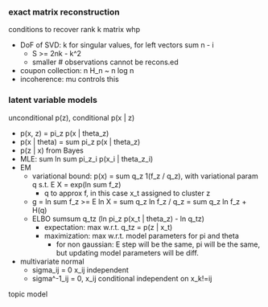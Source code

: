 ### exact matrix reconstruction

conditions to recover rank k matrix whp
- DoF of SVD: k for singular values, for left vectors sum n - i
    - S >= 2nk - k^2
    - smaller # observations cannot be recons.ed
- coupon collection: n H_n ~ n log n
- incoherence: mu controls this

### latent variable models

unconditional p(z), conditional p(x | z)
- p(x, z) = pi_z p(x | theta_z)
- p(x | theta) = sum pi_z p(x | theta_z)
- p(z | x) from Bayes
- MLE: sum ln sum pi_z_i p(x_i | theta_z_i)
- EM
    - variational bound: p(x) = sum q_z 1(f_z / q_z), with variational param q
    s.t. E X = exp(ln sum f_z)
        - q to approx f, in this case x_t assigned to cluster z
    - g = ln sum f_z >= E ln X = sum q_z ln f_z / q_z = sum q_z ln f_z + H(q)
    - ELBO sumsum q_tz (ln pi_z p(x_t | theta_z) - ln q_tz)
        - expectation: max w.r.t. q_tz = p(z | x_t)
        - maximization: max w.r.t. model parameters for pi and theta
            - for non gaussian: E step will be the same, pi will be the same, but updating model parameters will be diff.
- multivariate normal
    - sigma_ij = 0 x_ij independent
    - sigma^-1_ij = 0, x_ij conditional independent on x_k!=ij

topic model